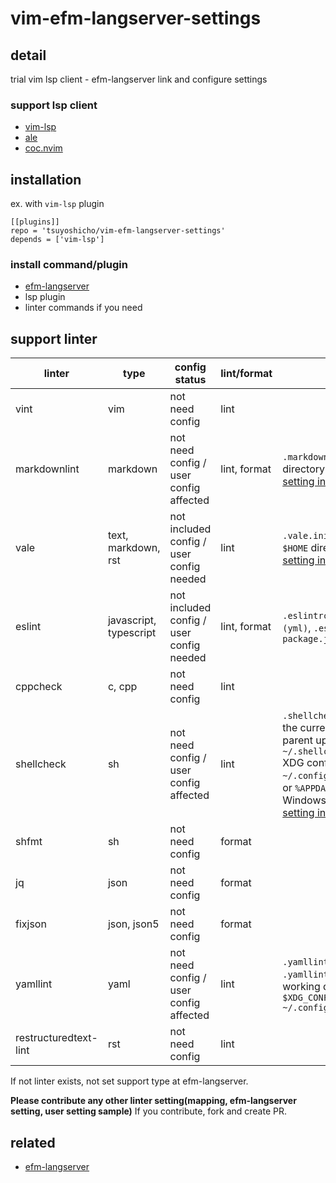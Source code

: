 # vim-efm-langserver-settings

## detail

trial vim lsp client - efm-langserver link and configure settings

### support lsp client

- [vim-lsp](https://github.com/prabirshrestha/vim-lsp)
- [ale](https://github.com/dense-analysis/ale)
- [coc.nvim](https://github.com/neoclide/coc.nvim)

## installation

ex. with `vim-lsp` plugin

```vim
[[plugins]]
repo = 'tsuyoshicho/vim-efm-langserver-settings'
depends = ['vim-lsp']
```

### install command/plugin

- [efm-langserver](https://github.com/mattn/efm-langserver)
- lsp plugin
- linter commands if you need

## support linter

| linter                | type                   | config status                            | lint/format  | note                                                                                                                                                                                                                                                                                               |
|-----------------------|------------------------|------------------------------------------|--------------|----------------------------------------------------------------------------------------------------------------------------------------------------------------------------------------------------------------------------------------------------------------------------------------------------|
| vint                  | vim                    | not need config                          | lint         |                                                                                                                                                                                                                                                                                                    |
| markdownlint          | markdown               | not need config / user config affected   | lint, format | `.markdownlint.json` in the current directory<br> [setting in project root sample](example/efm-langserver/root/.markdownlint.json)                                                                                                                                                                 |
| vale                  | text, markdown, rst    | not included config / user config needed | lint         | `.vale.ini` in the current directory<br> `$HOME` directory <br> [setting in home sample](example/efm-langserver/home/.vale.ini)                                                                                                                                                                    |
| eslint                | javascript, typescript | not included config / user config needed | lint, format | `.eslintrc.js`, `.eslintrc.yaml (yml)`, `.eslintrc.json`, `package.json`                                                                                                                                                                                                                           |
| cppcheck              | c, cpp                 | not need config                          | lint         |                                                                                                                                                                                                                                                                                                    |
| shellcheck            | sh                     | not need config / user config affected   | lint         | `.shellcheckrc` or `shellcheckrc` in the current directory(search parent upto root)<br> `~/.shellcheckrc` <br>  XDG config directory (usually `~/.config/shellcheckrc` ) on Unix, or `%APPDATA%/shellcheckrc` on Windows. <br> [setting in home sample](example/efm-langserver/home/.shellcheckrc) |
| shfmt                 | sh                     | not need config                          | format       |                                                                                                                                                                                                                                                                                                    |
| jq                    | json                   | not need config                          | format       |                                                                                                                                                                                                                                                                                                    |
| fixjson               | json, json5            | not need config                          | format       |                                                                                                                                                                                                                                                                                                    |
| yamllint              | yaml                   | not need config / user config affected   | lint         | `.yamllint` , `.yamllint.yaml` or `.yamllint.yml` in the current working directory<br> `$XDG_CONFIG_HOME/yamllint/config` <br> `~/.config/yamllint/config`                                                                                                                                         |
| restructuredtext-lint | rst                    | not need config                          | lint         |                                                                                                                                                                                                                                                                                                    |

If not linter exists, not set support type at efm-langserver.

**Please contribute any other linter setting(mapping, efm-langserver setting, user setting sample)**
If you contribute, fork and create PR.

## related

- [efm-langserver](https://github.com/mattn/efm-langserver)

